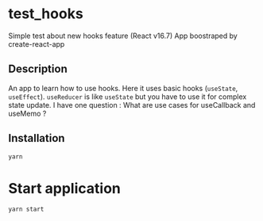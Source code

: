 # test_hooks

Simple test about new hooks feature (React v16.7)
App boostraped by create-react-app

## Description

An app to learn how to use hooks.
Here it uses basic hooks (`useState`, `useEffect`).
`useReducer` is like `useState` but you have to use it for complex state update.
I have one question : What are use cases for useCallback and useMemo ?

## Installation

```bash
yarn
```

# Start application

```bash
yarn start
```
